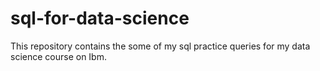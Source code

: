 # sql-for-data-science
This repository contains the some of my sql practice queries for my data science course on Ibm.
